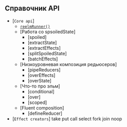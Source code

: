 ## Справочник API
* [`Core api`]
    * [`reelmRunner()`](#reelmRunner)
    * [Работа со spsoiledState]
        * [spoiled]
        * [extractState]
        * [extractEffects]
        * [splitSpoiledState]
        * [batchEffects]
    * [Низкоуровневая композиция редьюсеров]
        * [pipeReducers]
        * [overEffects]
        * [overState]
    * [Что-то про эльм]
        * [conditional]
        * [over]
        * [scoped]
    * [Fluent composition]
        * [defineReducer]
* [`Effect creators`]
    take
    put
    call
    select
    fork
    join
    noop

